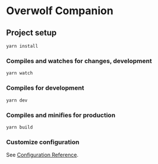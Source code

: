 # Overwolf Companion

## Project setup
```
yarn install
```

### Compiles and watches for changes, development
```
yarn watch
```

### Compiles for development
```
yarn dev
```

### Compiles and minifies for production
```
yarn build
```

### Customize configuration
See [Configuration Reference](https://cli.vuejs.org/config/).
